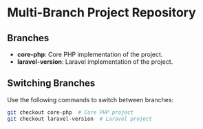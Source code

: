 # Multi-Branch Project Repository

## Branches
- **core-php**: Core PHP implementation of the project.
- **laravel-version**: Laravel implementation of the project.

## Switching Branches
Use the following commands to switch between branches:
```bash
git checkout core-php  # Core PHP project
git checkout laravel-version  # Laravel project
